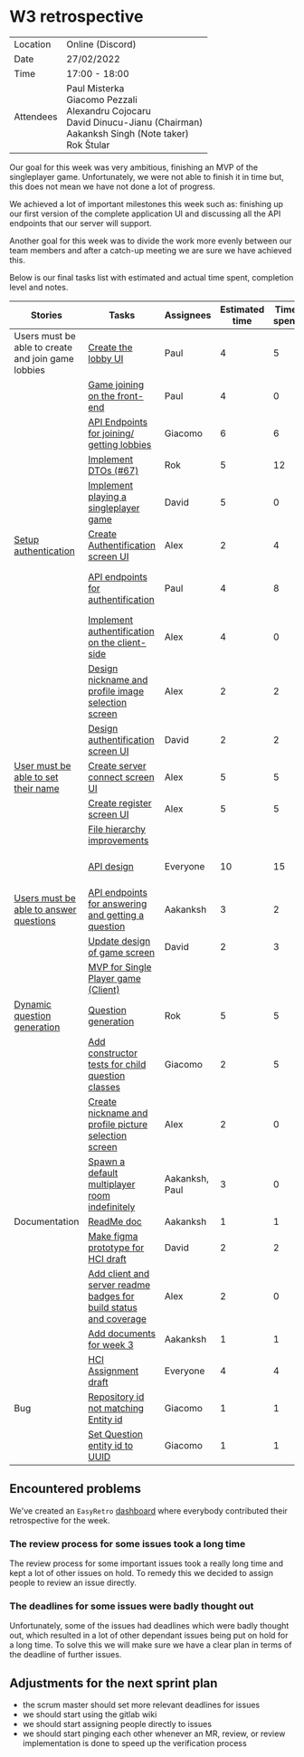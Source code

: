 # W3 retrospective

|   |   |
|---|---|
| Location  | Online (Discord) |
| Date		| 27/02/2022 |
| Time		| 17:00 - 18:00 |
| Attendees	| Paul Misterka  <br> Giacomo Pezzali<br> Alexandru Cojocaru <br> David Dinucu-Jianu (Chairman)<br>  Aakanksh Singh (Note taker) <br>Rok Štular |

Our goal for this week was very ambitious, finishing an MVP of the singleplayer game.
Unfortunately, we were not able to finish it in time but, this does not mean we have not done a lot of progress.

We achieved a lot of important milestones this week such as: finishing up our first version of the complete application UI and discussing all the API endpoints that our server will support.

Another goal for this week was to divide the work more evenly between our team members and after a catch-up meeting we are sure we have achieved this.

Below is our final tasks list with estimated and actual time spent, completion level and notes.

| Stories                                                                                                                                                  | Tasks                                                                                                                                                                                | Assignees      | Estimated time | Time spent | Done   | Notes                   |
| -------------------------------------------------------------------------------------------------------------------------------------------------------- | ------------------------------------------------------------------------------------------------------------------------------------------------------------------------------------ | -------------- | -------------- | ---------- | ------ | ----------------------- |
| Users must be able to create and join game lobbies                                                                                                       | [Create the lobby UI](https://gitlab.ewi.tudelft.nl/cse1105/2021-2022/team-repositories/oopp-group-60/repository-template/-/issues/23)                                               | Paul           | 4              | 5          | Yes    |                         |
|                                                                                                                                                          | [Game joining on the front-end](https://gitlab.ewi.tudelft.nl/cse1105/2021-2022/team-repositories/oopp-group-60/repository-template/-/issues/79)                                     | Paul           | 4              | 0          | No     |                         |
|                                                                                                                                                          | [API Endpoints for joining/ getting lobbies](https://gitlab.ewi.tudelft.nl/cse1105/2021-2022/team-repositories/oopp-group-60/repository-template/-/issues/75)                        | Giacomo        | 6              | 6          | No     |                         |
|                                                                                                                                                          | [Implement DTOs (#67)](https://gitlab.ewi.tudelft.nl/cse1105/2021-2022/team-repositories/oopp-group-60/repository-template/-/issues/67)                                              | Rok            | 5              | 12         | Yes    |                         |
|                                                                                                                                                          | [Implement playing a singleplayer game](https://gitlab.ewi.tudelft.nl/cse1105/2021-2022/team-repositories/oopp-group-60/repository-template/-/issues/78)                             | David          | 5              | 0          | No     |                         |
| [Setup authentication](https://gitlab.ewi.tudelft.nl/cse1105/2021-2022/team-repositories/oopp-group-60/repository-template/-/issues/31)                  | [Create Authentification screen UI](https://gitlab.ewi.tudelft.nl/cse1105/2021-2022/team-repositories/oopp-group-60/repository-template/-/issues/61)                                 | Alex           | 2              | 4          | Review |                         |
|                                                                                                                                                          | [API endpoints for authentification](https://gitlab.ewi.tudelft.nl/cse1105/2021-2022/team-repositories/oopp-group-60/repository-template/-/issues/77)                                | Paul           | 4              | 8          | No     | Issues with test config |
|                                                                                                                                                          | [Implement authentification on the client-side](https://gitlab.ewi.tudelft.nl/cse1105/2021-2022/team-repositories/oopp-group-60/repository-template/-/issues/80)                     | Alex           | 4              | 0          | No     |                         |
|                                                                                                                                                          | [Design nickname and profile image selection screen](https://gitlab.ewi.tudelft.nl/cse1105/2021-2022/team-repositories/oopp-group-60/repository-template/-/issues/59)                | Alex           | 2              | 2          | Yes    |                         |
|                                                                                                                                                          | [Design authentification screen UI](https://gitlab.ewi.tudelft.nl/cse1105/2021-2022/team-repositories/oopp-group-60/repository-template/-/issues/58)                                 | David          | 2              | 2          | Yes    |                         |
| [User must be able to set their name](https://gitlab.ewi.tudelft.nl/cse1105/2021-2022/team-repositories/oopp-group-60/repository-template/-/issues/4)    | [Create server connect screen UI](https://gitlab.ewi.tudelft.nl/cse1105/2021-2022/team-repositories/oopp-group-60/repository-template/-/issues/61)                                   | Alex           | 5              | 5          | Review |                         |
|                                                                                                                                                          | [Create register screen UI](https://gitlab.ewi.tudelft.nl/cse1105/2021-2022/team-repositories/oopp-group-60/repository-template/-/issues/61)                                         | Alex           | 5              | 5          | Review |                         |
|                                                                                                                                                          | [File hierarchy improvements](https://gitlab.ewi.tudelft.nl/cse1105/2021-2022/team-repositories/oopp-group-60/repository-template/-/issues/86)                                       |                |                |            |        |                         |
|                                                                                                                                                          | [API design](https://gitlab.ewi.tudelft.nl/cse1105/2021-2022/team-repositories/oopp-group-60/repository-template/-/issues/82)                                                        | Everyone       | 10             | 15         | Yes    | 2.5 hour meeting        |
| [Users must be able to answer questions](https://gitlab.ewi.tudelft.nl/cse1105/2021-2022/team-repositories/oopp-group-60/repository-template/-/issues/7) | [API endpoints for answering and getting a question](https://gitlab.ewi.tudelft.nl/cse1105/2021-2022/team-repositories/oopp-group-60/repository-template/-/issues/76)                | Aakanksh       | 3              | 2          | No     |                         |
|                                                                                                                                                          | [Update design of game screen](https://gitlab.ewi.tudelft.nl/cse1105/2021-2022/team-repositories/oopp-group-60/repository-template/-/issues/81)                                      | David          | 2              | 3          | Yes    |                         |
|                                                                                                                                                          | [MVP for Single Player game (Client)](https://gitlab.ewi.tudelft.nl/cse1105/2021-2022/team-repositories/oopp-group-60/repository-template/-/issues/65)                               |                |                |            |        |                         |
| [Dynamic question generation](https://gitlab.ewi.tudelft.nl/cse1105/2021-2022/team-repositories/oopp-group-60/repository-template/-/issues/56)           | [Question generation](https://gitlab.ewi.tudelft.nl/cse1105/2021-2022/team-repositories/oopp-group-60/repository-template/-/issues/21)                                               | Rok            | 5              | 5          | No     |                         |
|                                                                                                                                                          | [Add constructor tests for child question classes](https://gitlab.ewi.tudelft.nl/cse1105/2021-2022/team-repositories/oopp-group-60/repository-template/-/issues/68)                  | Giacomo        | 2              | 5          | Yes    |                         |
|                                                                                                                                                          | [Create nickname and profile picture selection screen](https://gitlab.ewi.tudelft.nl/cse1105/2021-2022/team-repositories/oopp-group-60/repository-template/-/issues/62)              | Alex           | 2              | 0          | No     |                         |
|                                                                                                                                                          | [Spawn a default multiplayer room indefinitely](https://gitlab.ewi.tudelft.nl/cse1105/2021-2022/team-repositories/oopp-group-60/repository-template/-/issues/16)                     | Aakanksh, Paul | 3              | 0          | No     |                         |
| Documentation                                                                                                                                            | [ReadMe doc](https://gitlab.ewi.tudelft.nl/cse1105/2021-2022/team-repositories/oopp-group-60/repository-template/-/issues/71)                                                        | Aakanksh       | 1              | 1          | Review |                         |
|                                                                                                                                                          | [Make figma prototype for HCI draft](https://gitlab.ewi.tudelft.nl/cse1105/2021-2022/team-repositories/oopp-group-60/repository-template/-/issues/60)                                | David          | 2              | 2          | Yes    |                         |
|                                                                                                                                                          | [Add client and server readme badges for build status and coverage](https://gitlab.ewi.tudelft.nl/cse1105/2021-2022/team-repositories/oopp-group-60/repository-template/-/issues/26) | Alex           | 2              | 0          | No     |                         |
|                                                                                                                                                          | [Add documents for week 3](https://gitlab.ewi.tudelft.nl/cse1105/2021-2022/team-repositories/oopp-group-60/repository-template/-/issues/84)                                          | Aakanksh       | 1              | 1          | Done   |                         |
|                                                                                                                                                          | [HCI Assignment draft](https://gitlab.ewi.tudelft.nl/cse1105/2021-2022/team-repositories/oopp-group-60/repository-template/-/issues/66)                                              | Everyone       | 4              | 4          | Done   |                         |
| Bug                                                                                                                                                      | [Repository id not matching Entity id](https://gitlab.ewi.tudelft.nl/cse1105/2021-2022/team-repositories/oopp-group-60/repository-template/-/issues/83)                              | Giacomo        | 1              | 1          | Yes    |                         |
|                                                                                                                                                          | [Set Question entity id to UUID](https://gitlab.ewi.tudelft.nl/cse1105/2021-2022/team-repositories/oopp-group-60/repository-template/-/issues/74)                                    | Giacomo        | 1            |     1       |Yes|

## Encountered problems

We've created an `EasyRetro` [dashboard](https://easyretro.io/publicboard/ajrgzHzeR2OlH0KkXNTZiStCy5I3/882a8b39-e82c-49fe-a367-d2b9e1a5d367) where everybody contributed their retrospective for the week.

### The review process for some issues took a long time
The review process for some important issues took a really long time and kept a lot of other issues on hold. To remedy this we decided to assign people to review an issue directly.

### The deadlines for some issues were badly thought out
Unfortunately, some of the issues had deadlines which were badly thought out, which resulted in a lot of other dependant issues being put on hold for a long time. To solve this we will make sure we have a clear plan in terms of the deadline of further issues.

## Adjustments for the next sprint plan
- the scrum master should set more relevant deadlines for issues
- we should start using the gitlab wiki
- we should start assigning people directly to issues
- we should start pinging each other whenever an MR, review, or review implementation is done to speed up the verification process
